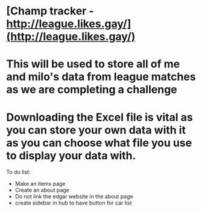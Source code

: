 # [Champ tracker - http://league.likes.gay/](http://league.likes.gay/)
# This will be used to store all of me and milo's data from league matches as we are completing a challenge 
# Downloading the Excel file is vital as you can store your own data with it as you can choose what file you use to display your data with.

To do list:
- Make an items page
- Create an about page
- Do not link the edgar website in the about page
- create sidebar in hub to have button for car list
